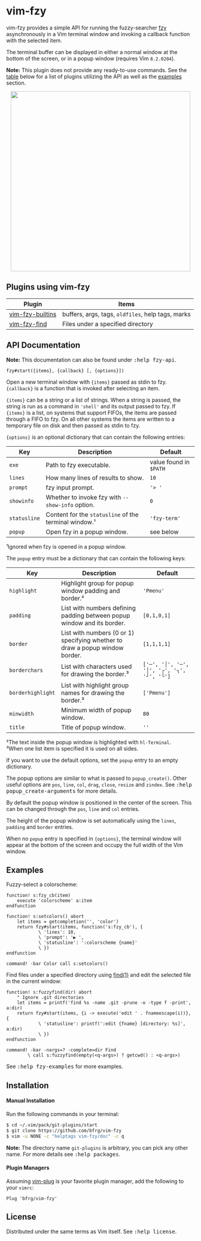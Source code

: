 # vim-fzy

vim-fzy provides a simple API for running the fuzzy-searcher [fzy][fzy]
asynchronously in a Vim terminal window and invoking a callback function with
the selected item.

The terminal buffer can be displayed in either a normal window at the bottom
of the screen, or in a popup window (requires Vim `8.2.0204`).

**Note:** This plugin does not provide any ready-to-use commands. See the
[table](#plugins-using-vim-fzy) below for a list of plugins utilizing the API as
well as the [examples](#examples) section.

<dl>
  <p align="center">
  <a href="https://asciinema.org/a/268637">
    <img src="https://asciinema.org/a/268637.png" width="480">
  </a>
  </p>
</dl>


## Plugins using vim-fzy

| Plugin                       | Items                                             |
|------------------------------|---------------------------------------------------|
| [vim-fzy-builtins][builtins] | buffers, args, tags, `oldfiles`, help tags, marks |
| [vim-fzy-find][fzy-find]     | Files under a specified directory                 |


## API Documentation

**Note:** This documentation can also be found under <kbd>:help fzy-api</kbd>.

```vim
fzy#start({items}, {callback} [, {options}])
```
Open a new terminal window with `{items}` passed as stdin to fzy. `{callback}`
is a function that is invoked after selecting an item.

`{items}` can be a string or a list of strings. When a string is passed, the
string is run as a command in `'shell'` and its output passed to fzy. If
`{items}` is a list, on systems that support FIFOs, the items are passed through
a FIFO to fzy. On all other systems the items are written to a temporary file on
disk and then passed as stdin to fzy.

`{options}` is an optional dictionary that can contain the following entries:

| Key          | Description                                           | Default                |
| ------------ | ----------------------------------------------------- | ---------------------- |
| `exe`        | Path to fzy executable.                               | value found in `$PATH` |
| `lines`      | How many lines of results to show.                    | `10`                   |
| `prompt`     | fzy input prompt.                                     | `'> '`                 |
| `showinfo`   | Whether to invoke fzy with `--show-info` option.      | `0`                    |
| `statusline` | Content for the `statusline` of the terminal window.¹ | `'fzy-term'`           |
| `popup`      | Open fzy in a popup window.                           | see below              |

¹Ignored when fzy is opened in a popup window.

The `popup` entry must be a dictionary that can contain the following keys:

| Key               | Description                                                                  | Default                                    |
| ----------------- | ---------------------------------------------------------------------------- | ------------------------------------------ |
| `highlight`       | Highlight group for popup window padding and border.²                        | `'Pmenu'`                                  |
| `padding`         | List with numbers defining padding between popup window and its border.      | `[0,1,0,1]`                                |
| `border`          | List with numbers (0 or 1) specifying whether to draw a popup window border. | `[1,1,1,1]`                                |
| `borderchars`     | List with characters used for drawing the border.³                           | `['─', '│', '─', '│', '┌', '┐', '┘', '└']` |
| `borderhighlight` | List with highlight group names for drawing the border.³                     | `['Pmenu']`                                |
| `minwidth`        | Minimum width of popup window.                                               | `80`                                       |
| `title`           | Title of popup window.                                                       | `''`                                       |

²The text inside the popup window is highlighted with `hl-Terminal`.</br>
³When one list item is specified it is used on all sides.

If you want to use the default options, set the `popup` entry to an empty
dictionary.

The popup options are similar to what is passed to `popup_create()`. Other
useful options are `pos`, `line`, `col`, `drag`, `close`, `resize` and `zindex`.
See <kbd>:help popup\_create-arguments</kbd> for more details.

By default the popup window is positioned in the center of the screen. This can
be changed through the `pos`, `line` and `col` entries.

The height of the popup window is set automatically using the `lines`, `padding`
and `border` entries.

When no `popup` entry is specified in `{options}`, the terminal window will
appear at the bottom of the screen and occupy the full width of the Vim window.


## Examples

Fuzzy-select a colorscheme:
```vim
function! s:fzy_cb(item)
    execute 'colorscheme' a:item
endfunction

function! s:setcolors() abort
    let items = getcompletion('', 'color')
    return fzy#start(items, function('s:fzy_cb'), {
            \ 'lines': 10,
            \ 'prompt': '▶ ',
            \ 'statusline': ':colorscheme {name}'
            \ })
endfunction

command! -bar Color call s:setcolors()
```

Find files under a specified directory using [find(1)][find] and edit the
selected file in the current window:
```vim
function! s:fuzzyfind(dir) abort
    " Ignore .git directories
    let items = printf('find %s -name .git -prune -o -type f -print', a:dir)
    return fzy#start(items, {i -> execute('edit ' . fnameescape(i))}, {
            \ 'statusline': printf(':edit {fname} [directory: %s]', a:dir)
            \ })
endfunction

command! -bar -nargs=? -complete=dir Find
        \ call s:fuzzyfind(empty(<q-args>) ? getcwd() : <q-args>)
```
See <kbd>:help fzy-examples</kbd> for more examples.


## Installation

#### Manual Installation

Run the following commands in your terminal:
```bash
$ cd ~/.vim/pack/git-plugins/start
$ git clone https://github.com/bfrg/vim-fzy
$ vim -u NONE -c "helptags vim-fzy/doc" -c q
```
**Note:** The directory name `git-plugins` is arbitrary, you can pick any other
name. For more details see <kbd>:help packages</kbd>.

#### Plugin Managers

Assuming [vim-plug][plug] is your favorite plugin manager, add the following to
your `vimrc`:
```vim
Plug 'bfrg/vim-fzy'
```


## License

Distributed under the same terms as Vim itself. See <kbd>:help license</kbd>.

[fzy]: https://github.com/jhawthorn/fzy
[find]: https://pubs.opengroup.org/onlinepubs/9699919799/utilities/find.html
[builtins]: https://github.com/bfrg/vim-fzy-builtins
[fzy-find]: https://github.com/bfrg/vim-fzy-find
[plug]: https://github.com/junegunn/vim-plug
